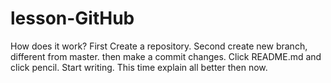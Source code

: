# lesson-GitHub
How does it work?
First Create a repository.
Second create new branch, different from master.
then make a commit changes.
Click README.md and click pencil.
Start writing.
This time explain all better then now.
